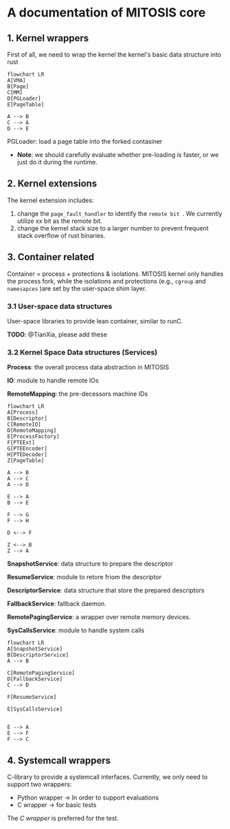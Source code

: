 # A documentation of MITOSIS core 



## 1. Kernel wrappers 

First of all, we need to wrap the kernel the kernel's basic data structure into rust 

```mermaid
flowchart LR 
A[VMA] 
B[Page]
C[MM]
D[PGLoader] 
E[PageTable]

A --> B
C --> A
D --> E
```

PGLoader: load a page table into the forked contasiner 
- **Note**: we should carefully evaluate whether pre-loading is faster, or we just do it during the runtime. 

## 2. Kernel extensions 

The kernel extension includes:

1. change the `page_fault_handler` to  identify the `remote bit `. We currently utilize xx bit as the remote bit. 
2. change the kernel stack size to a larger number to prevent frequent stack overflow of rust binaries. 



## 3. Container related 

Container = process + protections & isolations. MITOSIS kernel only handles the process fork, while the isolations and protections (e.g., `cgroup` and `namesapces` )are set by the user-space shim layer. 

### 3.1 User-space data structures

User-space libraries to provide lean container, similar to runC. 

**TODO**: @TianXia, please add these



### 3.2 Kernel Space Data structures (Services)

**Process**: the overall process data abstraction in MITOSIS

**IO**: module to handle remote IOs 

**RemoteMapping**: the pre-decessors machine IDs 

```mermaid
flowchart LR 
A[Process]
B[Descriptor]
C[RemoteIO]
D[RemoteMapping]
E[ProcessFactory]
F[PTEExt]
G[PTEEncoder]
H[PTEDecoder]
Z[PageTable]

A --> B
A --> C
A --> D

E --> A
B --> E

F --> G
F --> H

D <--> F

Z <--> B
Z --> A
```



**SnapshotService**: data structure to prepare the descriptor 

**ResumeService**: module to retore friom the descriptor

**DescriptorService**: data structure that store the prepared descriptors 

**FallbackService**: fallback daemon. 

**RemotePagingService**: a wrapper over remote memory devices.

**SysCallsService**: module to handle system calls 



```mermaid
flowchart LR
A[SnapshotService]
B[DescriptorService]
A --> B 

C[RemotePagingService]
D[FallbackService] 
C --> D

F[ResumeService]

E[SysCallsService]


E --> A
E --> F
F --> C
```





## 4. Systemcall wrappers

C-library to provide a systemcall interfaces. Currently, we only need to support two wrappers:

- Python wrapper -> In order to support evaluations 
- C wrapper -> for basic tests 

The *C wrapper* is preferred for the test. 

